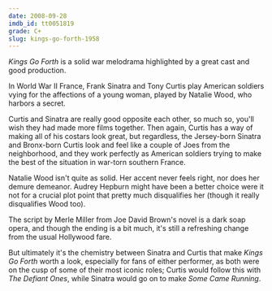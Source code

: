 ```yaml
---
date: 2008-09-28
imdb_id: tt0051819
grade: C+
slug: kings-go-forth-1958
---
```


_Kings Go Forth_ is a solid war melodrama highlighted by a great cast and good production.

In World War II France, Frank Sinatra and Tony Curtis play American soldiers vying for the affections of a young woman, played by Natalie Wood, who harbors a secret.

Curtis and Sinatra are really good opposite each other, so much so, you'll wish they had made more films together. Then again, Curtis has a way of making all of his costars look great, but regardless, the Jersey-born Sinatra and Bronx-born Curtis look and feel like a couple of Joes from the neighborhood, and they work perfectly as American soldiers trying to make the best of the situation in war-torn southern France.

Natalie Wood isn't quite as solid. Her accent never feels right, nor does her demure demeanor. Audrey Hepburn might have been a better choice were it not for a crucial plot point that pretty much disqualifies her (though it really disqualifies Wood too).

The script by Merle Miller from Joe David Brown's novel is a dark soap opera, and though the ending is a bit much, it's still a refreshing change from the usual Hollywood fare.

But ultimately it's the chemistry between Sinatra and Curtis that make _Kings Go Forth_ worth a look, especially for fans of either performer, as both were on the cusp of some of their most iconic roles; Curtis would follow this with <span data-imdb-id="tt0051525">_The Defiant Ones_</span>, while Sinatra would go on to make <span data-imdb-id="tt0052218">_Some Came Running_</span>.
